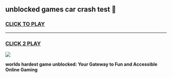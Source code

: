 
## unblocked games car crash test 👋
<h3>
<a href="https://premium.freeplayer.one?title=unblocked_games_car_crash_test&ref=13F">CLICK TO PLAY</a></h3>
<hr>

<h3>
<a href="https://premium.freeplayer.one?title=unblocked_games_car_crash_test&ref=13F">CLICK 2 PLAY</a>
  
</h3>

<a href="https://premium.freeplayer.one?title=unblocked_games_car_crash_test&ref=12F/"><img src="https://clearcache.store/games.png"></a>


**worlds hardest game unblocked: Your Gateway to Fun and Accessible Online Gaming**
